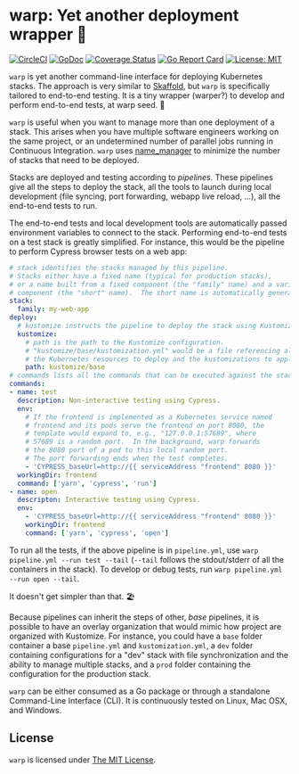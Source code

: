 # warp: Yet another deployment wrapper 🚀

[![CircleCI](https://circleci.com/gh/hchauvin/warp.svg?style=svg)](https://circleci.com/gh/hchauvin/warp) [![GoDoc](https://godoc.org/github.com/hchauvin/warp?status.svg)](https://godoc.org/github.com/hchauvin/warp) [![Coverage Status](https://coveralls.io/repos/github/hchauvin/warp/badge.svg?t=2W0xju)](https://coveralls.io/github/hchauvin/warp) [![Go Report Card](https://goreportcard.com/badge/github.com/hchauvin/warp)](https://goreportcard.com/report/github.com/hchauvin/warp) [![License: MIT](https://img.shields.io/badge/License-MIT-yellow.svg)](https://opensource.org/licenses/MIT)

`warp` is yet another command-line interface for deploying Kubernetes stacks.  The approach is very similar to
[Skaffold](https://github.com/GoogleContainerTools/skaffold), but `warp` is specifically
tailored to end-to-end testing.  It is a tiny wrapper (warper?) to develop and perform end-to-end tests,
at warp seed. 🚀

`warp` is useful when you want to manage more than one deployment of a stack.  This arises when
you have multiple software engineers working on the same project, or an undetermined number of
parallel jobs running in Continuous Integration.  `warp` uses
[name_manager](https://github.com/hchauvin/name_manager) to minimize the number of stacks that
need to be deployed.

Stacks are deployed and testing according to _pipelines._  These pipelines give all the
steps to deploy the stack, all the tools to launch during local development (file syncing,
port forwarding, webapp live reload, ...), all the end-to-end tests to run.

The end-to-end tests and local development tools are automatically passed environment
variables to connect to the stack.  Performing end-to-end tests on a test stack
is greatly simplified.  For instance, this would be the pipeline to perform Cypress browser
tests on a web app:

```yaml
# stack identifies the stacks managed by this pipeline.
# Stacks either have a fixed name (typical for production stacks),
# or a name built from a fixed component (the "family" name) and a variable 
# component (the "short" name).  The short name is automatically generated.
stack:
  family: my-web-app
deploy:
  # kustomize instructs the pipeline to deploy the stack using Kustomize.
  kustomize:
    # path is the path to the Kustomize configuration.
    # "kustomize/base/kustomization.yml" would be a file referencing all
    # the Kubernetes resources to deploy and the kustomizations to apply.
    path: kustomize/base
# commands lists all the commands that can be executed against the stack.
commands:
- name: test
  description: Non-interactive testing using Cypress.
  env:
    # If the frontend is implemented as a Kubernetes service named
    # frontend and its pods serve the frontend on port 8080, the
    # template would expand to, e.g., "127.0.0.1:57689", where
    # 57689 is a random port.  In the background, warp forwards
    # the 8080 port of a pod to this local random port.
    # The port forwarding ends when the test completes.
    - 'CYPRESS_baseUrl=http://{{ serviceAddress "frontend" 8080 }}'
  workingDir: frontend
  command: ['yarn', 'cypress', 'run']
- name: open
  descripton: Interactive testing using Cypress.
  env:
    - 'CYPRESS_baseUrl=http://{{ serviceAddress "frontend" 8080 }}'
    workingDir: frontend
    command: ['yarn', 'cypress', 'open']
```

To run all the tests, if the above pipeline is in `pipeline.yml`,
use `warp pipeline.yml --run test --tail` (`--tail` follows the stdout/stderr
of all the containers in the stack).  To develop or debug tests,
run `warp pipeline.yml --run open --tail`.

It doesn't get simpler than that. 🏖

Because pipelines can inherit the steps of other, _base_ pipelines, it is possible to
have an overlay organization that would mimic how project are organized with Kustomize.
For instance, you could have a `base` folder container a base `pipeline.yml` and `kustomization.yml`,
a `dev` folder containing configurations for a "dev" stack with file synchronization and the ability
to manage multiple stacks, and a `prod` folder containing the configuration for the production stack.

`warp` can be either consumed as a Go package or through a standalone Command-Line Interface (CLI).
It is continuously tested on Linux, Mac OSX, and Windows.

## License

`warp` is licensed under [The MIT License](./LICENSE).
